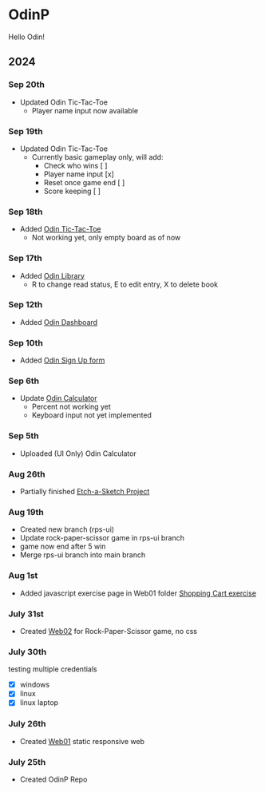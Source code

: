 # OdinP
Hello Odin!

## 2024

### Sep 20th
- Updated Odin Tic-Tac-Toe
  - Player name input now available
### Sep 19th 
- Updated Odin Tic-Tac-Toe
  - Currently basic gameplay only, will add:
    - Check who wins [ ]
    - Player name input [x] 
    - Reset once game end [ ]
    - Score keeping [ ]
### Sep 18th 
- Added [Odin Tic-Tac-Toe](https://kileo123.github.io/OdinP/Web03/ttt.html)
  - Not working yet, only empty board as of now
### Sep 17th 
- Added [Odin Library](https://kileo123.github.io/OdinP/Web03/library.html)
  - R to change read status, E to edit entry, X to delete book
### Sep 12th
- Added [Odin Dashboard](https://kileo123.github.io/OdinP/Web03/dashboard.html)
### Sep 10th
- Added [Odin Sign Up form](https://kileo123.github.io/OdinP/Web03/signup.html)
### Sep 6th
- Update [Odin Calculator](https://kileo123.github.io/OdinP/Web02/calc.html)
  - Percent not working yet
  - Keyboard input not yet implemented
### Sep 5th
- Uploaded (UI Only) Odin Calculator
### Aug 26th
- Partially finished [Etch-a-Sketch Project](https://kileo123.github.io/OdinP/Web02/eas.html)
### Aug 19th
- Created new branch (rps-ui) 
- Update rock-paper-scissor game in rps-ui branch 
- game now end after 5 win
- Merge rps-ui branch into main branch
### Aug 1st
- Added javascript exercise page in Web01 folder [Shopping Cart exercise](https://kileo123.github.io/OdinP/Web01/idx3.html)
### July 31st
- Created [Web02](https://kileo123.github.io/OdinP/Web02/) for Rock-Paper-Scissor game, no css
### July 30th
testing multiple credentials
- [x] windows
- [x] linux
- [x] linux laptop
### July 26th
- Created [Web01](https://kileo123.github.io/OdinP/Web01/) static responsive web
### July 25th
- Created OdinP Repo


